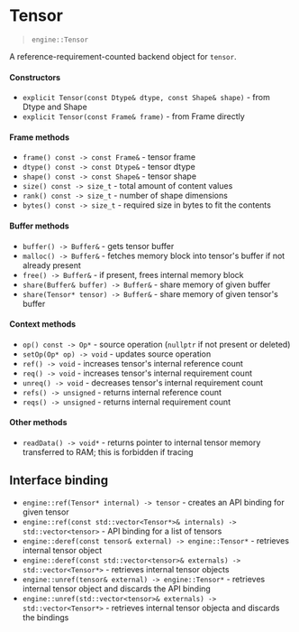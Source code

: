 # Tensor

> `engine::Tensor`

A reference-requirement-counted backend object for `tensor`.


#### Constructors

- `explicit Tensor(const Dtype& dtype, const Shape& shape)` - from Dtype and Shape
- `explicit Tensor(const Frame& frame)` - from Frame directly

#### Frame methods

- `frame() const -> const Frame&` - tensor frame
- `dtype() const -> const Dtype&` - tensor dtype 
- `shape() const -> const Shape&` - tensor shape
- `size() const -> size_t` - total amount of content values
- `rank() const -> size_t` - number of shape dimensions 
- `bytes() const -> size_t` - required size in bytes to fit the contents 

#### Buffer methods

- `buffer() -> Buffer&` - gets tensor buffer
- `malloc() -> Buffer&` - fetches memory block into tensor's buffer if not already present
- `free() -> Buffer&` - if present, frees internal memory block
- `share(Buffer& buffer) -> Buffer&` - share memory of given buffer
- `share(Tensor* tensor) -> Buffer&` - share memory of given tensor's buffer

#### Context methods

- `op() const -> Op*` - source operation (`nullptr` if not present or deleted) 
- `setOp(Op* op) -> void` - updates source operation
- `ref() -> void` - increases tensor's internal reference count
- `req() -> void` - increases tensor's internal requirement count
- `unreq() -> void` - decreases tensor's internal requirement count
- `refs() -> unsigned` - returns internal reference count
- `reqs() -> unsigned` - returns internal requirement count

#### Other methods

- `readData() -> void*` - returns pointer to internal tensor memory transferred to RAM;
   this is forbidden if tracing

## Interface binding

- `engine::ref(Tensor* internal) -> tensor` - creates an API binding for given tensor
- `engine::ref(const std::vector<Tensor*>& internals) -> std::vector<tensor>` - API binding for a list of tensors
- `engine::deref(const tensor& external) -> engine::Tensor*` - retrieves internal tensor object
- `engine::deref(const std::vector<tensor>& externals) -> std::vector<Tensor*>` - retrieves internal tensor objects
- `engine::unref(tensor& external) -> engine::Tensor*` - retrieves internal tensor object and discards the API binding
- `engine::unref(std::vector<tensor>& externals) -> std::vector<Tensor*>` - retrieves internal tensor objecta and discards the bindings
